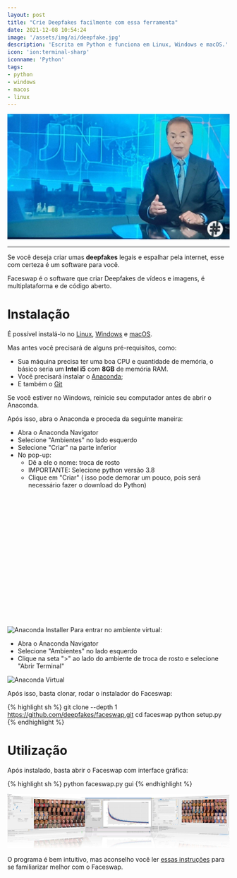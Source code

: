 ```yaml
---
layout: post
title: "Crie Deepfakes facilmente com essa ferramenta"
date: 2021-12-08 10:54:24
image: '/assets/img/ai/deepfake.jpg'
description: 'Escrita em Python e funciona em Linux, Windows e macOS.'
icon: 'ion:terminal-sharp'
iconname: 'Python'
tags:
- python
- windows
- macos
- linux
---
```


![Crie Deepfakes facilmente com essa ferramenta](/assets/img/ai/deepfake.jpg)

---

Se você deseja criar umas **deepfakes** legais e espalhar pela internet, esse com certeza é um software para você.

Faceswap é o software que criar Deepfakes de vídeos e imagens, é multiplataforma e de código aberto.

# Instalação
É possível instalá-lo no [Linux](https://terminalroot.com.br/tags#linux), [Windows](https://terminalroot.com.br/tags#windows) e [macOS](https://terminalroot.com.br/tags#macos).

Mas antes você precisará de alguns pré-requisitos, como:

+ Sua máquina precisa ter uma boa CPU e quantidade de memória, o básico seria um **Intel i5** com **8GB** de memória RAM.
+ Você precisará instalar o [Anaconda](https://www.anaconda.com/download/);
+ E também o [Git](https://terminalroot.com.br/tags#git)

Se você estiver no Windows, reinicie seu computador antes de abrir o Anaconda.

Após isso, abra o Anaconda e proceda da seguinte maneira:

+ Abra o Anaconda Navigator
+ Selecione "Ambientes" no lado esquerdo
+ Selecione "Criar" na parte inferior
+ No pop-up:
  - Dê a ele o nome: troca de rosto
  - IMPORTANTE: Selecione python versão 3.8
  - Clique em "Criar" ( isso pode demorar um pouco, pois será necessário fazer o download do Python)


<!-- QUADRADO -->
<script async src="//pagead2.googlesyndication.com/pagead/js/adsbygoogle.js"></script>
<ins class="adsbygoogle"
style="display:inline-block;width:336px;height:280px"
data-ad-client="ca-pub-2838251107855362"
data-ad-slot="5351066970"></ins>
<script>
(adsbygoogle = window.adsbygoogle || []).push({});
</script>

![Anaconda Installer](https://camo.githubusercontent.com/f5fbd98f6a62f3109357571595cc1cc7047652c74e7e3622e9d9e7132bd63cb8/68747470733a2f2f692e696d6775722e636f6d2f434c49444466612e706e67) 
Para entrar no ambiente virtual:
+ Abra o Anaconda Navigator
+ Selecione "Ambientes" no lado esquerdo
+ Clique na seta ">" ao lado do ambiente de troca de rosto e selecione "Abrir Terminal"

![Anaconda Virtual](https://camo.githubusercontent.com/40cc838558b8980f58a1c97cec4eb21f94530e08457b6f050c16932e852aae82/68747470733a2f2f692e696d6775722e636f6d2f724b53713250642e706e67) 

Após isso, basta clonar, rodar o instalador do Faceswap:

{% highlight sh %}
git clone --depth 1 https://github.com/deepfakes/faceswap.git
cd faceswap
python setup.py
{% endhighlight %}

# Utilização
Após instalado, basta abrir o Faceswap com interface gráfica:

{% highlight sh %}
python faceswap.py gui
{% endhighlight %}


<!-- RETANGULO LARGO 2 -->
<script async src="//pagead2.googlesyndication.com/pagead/js/adsbygoogle.js"></script>
<ins class="adsbygoogle"
style="display:block; text-align:center;"
data-ad-layout="in-article"
data-ad-format="fluid"
data-ad-client="ca-pub-2838251107855362"
data-ad-slot="8549252987"></ins>
<script>
(adsbygoogle = window.adsbygoogle || []).push({});
</script>

![Faceswap](/assets/img/ai/faceswap.jpg) 

O programa é bem intuitivo, mas aconselho você ler [essas instruções](https://github.com/deepfakes/faceswap/blob/master/USAGE.md) para se familiarizar melhor com o Faceswap.



